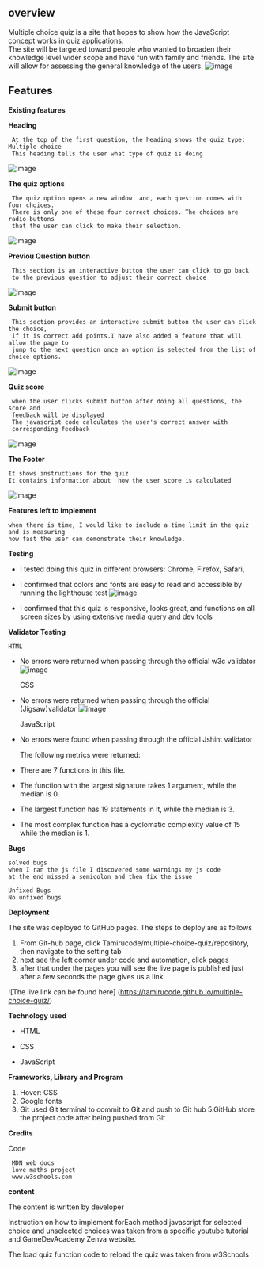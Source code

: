 ## overview
 
Multiple choice quiz is a site that hopes to show how the JavaScript concept works in quiz applications.  
The site will be targeted toward people who wanted to broaden their knowledge level wider scope and have fun 
with family and friends. The site will allow for assessing the general knowledge of the users.
![image](https://user-images.githubusercontent.com/116649197/217908833-62492079-806a-460c-ae29-5375f1407ab2.png)
## Features 

   **Existing features**
	
   **Heading**
			
     At the top of the first question, the heading shows the quiz type: Multiple choice
	 This heading tells the user what type of quiz is doing 
![image](https://user-images.githubusercontent.com/116649197/217958869-b1445efe-6bf4-4bc9-8e54-9b7dace05f6a.png)
			
   **The quiz options**
			
     The quiz option opens a new window  and, each question comes with four choices.
 	 There is only one of these four correct choices. The choices are radio buttons 
     that the user can click to make their selection.
![image](https://user-images.githubusercontent.com/116649197/217959756-4353f6c8-b1a4-4f83-9928-9d77ae2c895e.png)


  **Previou Question button**
            
     This section is an interactive button the user can click to go back 
     to the previous question to adjust their correct choice
![image](https://user-images.githubusercontent.com/116649197/217960228-19c061e5-3550-45b1-a125-b98c49b50983.png)


  **Submit button**
     
     This section provides an interactive submit button the user can click the choice, 
     if it is correct add points.I have also added a feature that will allow the page to
     jump to the next question once an option is selected from the list of choice options.
![image](https://user-images.githubusercontent.com/116649197/217998953-c04e9284-387d-4d21-b928-97c3296c798c.png)
			

**Quiz score**			

     when the user clicks submit button after doing all questions, the score and 
     feedback will be displayed
     The javascript code calculates the user's correct answer with 
     corresponding feedback
![image](https://user-images.githubusercontent.com/116649197/218000700-b34f186b-574c-48cf-a91f-938fee1df236.png)


**The Footer**
			
    It shows instructions for the quiz
    It contains information about  how the user score is calculated 
![image](https://user-images.githubusercontent.com/116649197/218001210-9e1c122a-f130-44cc-8b05-808710271233.png)


**Features left to implement**
			
	when there is time, I would like to include a time limit in the quiz and is measuring
    how fast the user can demonstrate their knowledge.

**Testing**
	
- I tested doing this quiz in different browsers: Chrome, Firefox, Safari,
- I confirmed that colors and fonts are easy to read and accessible 
    by running the lighthouse test
![image](https://user-images.githubusercontent.com/116649197/218002956-ee2f4e64-226f-428a-adc8-83007fc48d72.png)
  
    
- I confirmed that this quiz is responsive,  looks great, and functions 
    on all screen sizes by using extensive media query and dev tools

**Validator Testing**
				
    HTML
- No errors were returned when passing through the official w3c validator
![image](https://user-images.githubusercontent.com/116649197/218001832-3304e0ef-77c8-41d2-8482-2b92b6253558.png)

			
    CSS
- No errors were returned when passing through the official (Jigsaw)validator
![image](https://user-images.githubusercontent.com/116649197/218002435-bef2d6f4-b5b5-49da-b44a-7017b3e39471.png)

    JavaScript
- No errors were found when passing through the official Jshint validator
   
  The following metrics were returned:
- There are 7 functions in this file.
- The function with the largest signature takes 1 argument, while the median is 0.
- The largest function has 19 statements in it, while the median is 3.
- The most complex function has a cyclomatic complexity value of 15 while the median is 1.


**Bugs**
	
    solved bugs
	when I ran the js file I discovered some warnings my js code 
    at the end missed a semicolon and then fix the issue

    Unfixed Bugs
	No unfixed bugs

			
**Deployment**

The site was deployed to GitHub pages. The steps to deploy are as follows
1. From Git-hub page, click Tamirucode/multiple-choice-quiz/repository, 
   then navigate to the setting tab
2. next see the left corner under code and automation, click pages
3. after that under the  pages you will see the live page is published
  just after a few seconds the page gives us a link.

![The live link can be found here] (https://tamirucode.github.io/multiple-choice-quiz/)

**Technology used**

- HTML

- CSS

- JavaScript


**Frameworks, Library and Program**
1. Hover: CSS
2. Google fonts
4. Git
	used Git terminal to commit to Git and push to Git hub
5.GitHub
	store the project code after being pushed from Git


**Credits**

  Code
     
     MDN web docs
     love maths project
     www.w3schools.com

**content**
 
 The content is written by developer
 
 Instruction on how to implement forEach method javascript
 for selected choice and unselected choices was taken from a specific 
 youtube tutorial and GameDevAcademy Zenva website.
 
 The load quiz function code to reload the quiz was taken from w3Schools 

